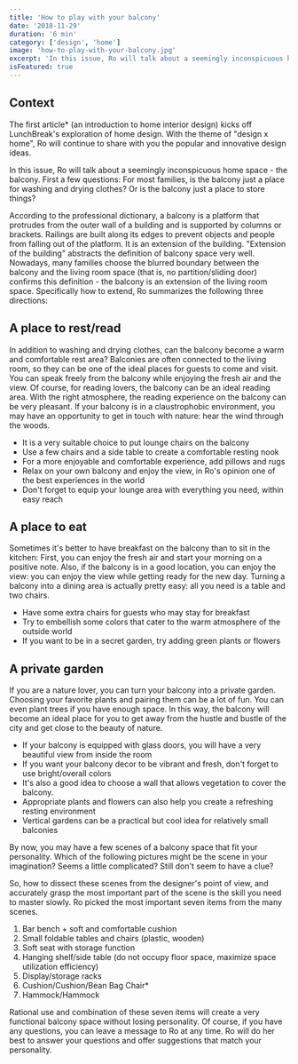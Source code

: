 ```yaml
---
title: 'How to play with your balcony'
date: '2018-11-29'
duration: '6 min'
category: ['design', 'home']
image: 'how-to-play-with-your-balcony.jpg'
excerpt: 'In this issue, Ro will talk about a seemingly inconspicuous home space - the balcony. First a few questions: For most families, is the balcony just a place for washing and drying clothes? Or is the balcony just a place to store things?'
isFeatured: true
---
```


## Context

The first article\* (an introduction to home interior design) kicks off LunchBreak's exploration of home design. With the theme of "design x home", Ro will continue to share with you the popular and innovative design ideas.

In this issue, Ro will talk about a seemingly inconspicuous home space - the balcony. First a few questions: For most families, is the balcony just a place for washing and drying clothes? Or is the balcony just a place to store things?

According to the professional dictionary, a balcony is a platform that protrudes from the outer wall of a building and is supported by columns or brackets. Railings are built along its edges to prevent objects and people from falling out of the platform. It is an extension of the building. "Extension of the building" abstracts the definition of balcony space very well. Nowadays, many families choose the blurred boundary between the balcony and the living room space (that is, no partition/sliding door) confirms this definition - the balcony is an extension of the living room space. Specifically how to extend, Ro summarizes the following three directions:

## A place to rest/read

In addition to washing and drying clothes, can the balcony become a warm and comfortable rest area? Balconies are often connected to the living room, so they can be one of the ideal places for guests to come and visit. You can speak freely from the balcony while enjoying the fresh air and the view. Of course, for reading lovers, the balcony can be an ideal reading area. With the right atmosphere, the reading experience on the balcony can be very pleasant. If your balcony is in a claustrophobic environment, you may have an opportunity to get in touch with nature: hear the wind through the woods.

- It is a very suitable choice to put lounge chairs on the balcony
- Use a few chairs and a side table to create a comfortable resting nook
- For a more enjoyable and comfortable experience, add pillows and rugs
- Relax on your own balcony and enjoy the view, in Ro's opinion one of the best experiences in the world
- Don't forget to equip your lounge area with everything you need, within easy reach

## A place to eat

Sometimes it's better to have breakfast on the balcony than to sit in the kitchen: First, you can enjoy the fresh air and start your morning on a positive note. Also, if the balcony is in a good location, you can enjoy the view: you can enjoy the view while getting ready for the new day. Turning a balcony into a dining area is actually pretty easy: all you need is a table and two chairs.

- Have some extra chairs for guests who may stay for breakfast
- Try to embellish some colors that cater to the warm atmosphere of the outside world
- If you want to be in a secret garden, try adding green plants or flowers

## A private garden

If you are a nature lover, you can turn your balcony into a private garden. Choosing your favorite plants and pairing them can be a lot of fun. You can even plant trees if you have enough space. In this way, the balcony will become an ideal place for you to get away from the hustle and bustle of the city and get close to the beauty of nature.

- If your balcony is equipped with glass doors, you will have a very beautiful view from inside the room
- If you want your balcony decor to be vibrant and fresh, don't forget to use bright/overall colors
- It's also a good idea to choose a wall that allows vegetation to cover the balcony.
- Appropriate plants and flowers can also help you create a refreshing resting environment
- Vertical gardens can be a practical but cool idea for relatively small balconies

By now, you may have a few scenes of a balcony space that fit your personality. Which of the following pictures might be the scene in your imagination? Seems a little complicated? Still don't seem to have a clue?

So, how to dissect these scenes from the designer's point of view, and accurately grasp the most important part of the scene is the skill you need to master slowly. Ro picked the most important seven items from the many scenes.

1. Bar bench + soft and comfortable cushion
2. Small foldable tables and chairs (plastic, wooden)
3. Soft seat with storage function
4. Hanging shelf/side table (do not occupy floor space, maximize space utilization efficiency)
5. Display/storage racks
6. Cushion/Cushion/Bean Bag Chair\*
7. Hammock/Hammock

Rational use and combination of these seven items will create a very functional balcony space without losing personality. Of course, if you have any questions, you can leave a message to Ro at any time. Ro will do her best to answer your questions and offer suggestions that match your personality.
